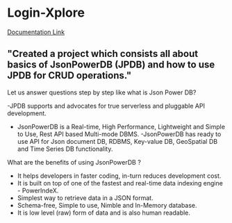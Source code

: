 # Login-Xplore
[Documentation Link](http://login2explore.com/jpdb/docs.html)

## "Created a project which consists all about basics of JsonPowerDB (JPDB) and how to use JPDB for CRUD operations." 
Let us answer questions step by step like what is Json Power DB?

-JPDB supports and advocates for true serverless and pluggable API development.
- JsonPowerDB is a Real-time, High Performance, Lightweight and Simple to Use, Rest API based Multi-mode DBMS.
-JsonPowerDB has ready to use API for Json document DB, RDBMS, Key-value DB, GeoSpatial DB and Time Series DB functionality.


What are the benefits of using JsonPowerDB ?

- It helps developers in faster coding, in-turn reduces development cost.
- It is built on top of one of the fastest and real-time data indexing engine - PowerIndeX.
- Simplest way to retrieve data in a JSON format.
- Schema-free, Simple to use, Nimble and In-Memory database.
- It is low level (raw) form of data and is also human readable.

